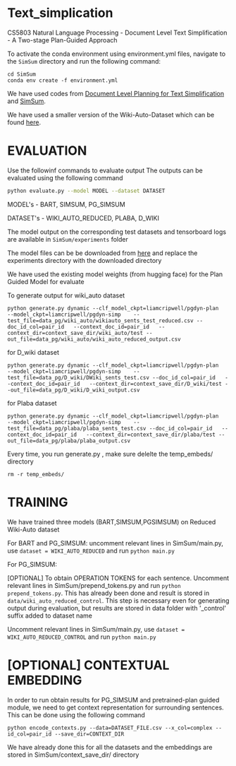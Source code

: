 # Text_simplication

CS5803 Natural Language Processing - Document Level Text Simplification - A Two-stage Plan-Guided Approach

To activate the conda environment using environment.yml files, navigate to the `SimSum` directory and run the following command:

```
cd SimSum
conda env create -f environment.yml
```

We have used codes from [Document Level Planning for Text Simplification](https://github.com/liamcripwell/plan_simp) and [SimSum](https://github.com/epfml/easy-summary/tree/main).

We have used a smaller version of the Wiki-Auto-Dataset which can be found [here](SimSum/data/wiki_auto_reduced).

# EVALUATION
Use the followinf commands to evaluate output
The outputs can be evaluated using the following command

```bash
python evaluate.py --model MODEL --dataset DATASET
```

MODEL's - BART, SIMSUM, PG_SIMSUM

DATASET's - WIKI_AUTO_REDUCED, PLABA, D_WIKI

The model output on the corresponding test datasets and tensorboard logs are available in ``` SimSum/experiments ``` folder

The model files can be be downloaded from [here](https://iith-my.sharepoint.com/:f:/g/personal/ee20btech11006_iith_ac_in/Eh3hX8Mtf2BClrZ0x8dj_NYBY_aKpwEcOJuFPMul5XDP9Q?e=8CtgcT) and replace the experiments directory with the downloaded directory 

We have used the existing model weights (from hugging face) for the Plan Guided Model for evaluate

To generate output for wiki_auto dataset

```
python generate.py dynamic --clf_model_ckpt=liamcripwell/pgdyn-plan   --model_ckpt=liamcripwell/pgdyn-simp    --test_file=data_pg/wiki_auto/wikiauto_sents_test_reduced.csv --doc_id_col=pair_id   --context_doc_id=pair_id   --context_dir=context_save_dir/wiki_auto/test --out_file=data_pg/wiki_auto/wiki_auto_reduced_output.csv
```
for D_wiki  dataset
```
python generate.py dynamic --clf_model_ckpt=liamcripwell/pgdyn-plan   --model_ckpt=liamcripwell/pgdyn-simp    --test_file=data_pg/D_wiki/DWiki_sents_test.csv --doc_id_col=pair_id   --context_doc_id=pair_id   --context_dir=context_save_dir/D_wiki/test --out_file=data_pg/D_wiki/D_wiki_output.csv
```
for Plaba dataset

```
python generate.py dynamic --clf_model_ckpt=liamcripwell/pgdyn-plan   --model_ckpt=liamcripwell/pgdyn-simp    --test_file=data_pg/plaba/plaba_sents_test.csv --doc_id_col=pair_id   --context_doc_id=pair_id   --context_dir=context_save_dir/plaba/test --out_file=data_pg/plaba/plaba_output.csv 
```

Every time, you run generate.py , make sure delelte the temp_embeds/ directory
```
rm -r temp_embeds/
```
# TRAINING

 We have trained three models (BART,SIMSUM,PGSIMSUM) on Reduced Wiki-Auto dataset
  
For BART and PG_SIMSUM:
uncomment relevant lines in SimSum/main.py,  use ```dataset = WIKI_AUTO_REDUCED``` and run ```python main.py```

 For PG_SIMSUM:
 
 [OPTIONAL] To obtain OPERATION TOKENS  for each sentence. Uncomment relevant lines in SimSum/prepend_tokens.py and run  ```python prepend_tokens.py```. This has already been done and result is stored in ``` data/wiki_auto_reduced_control ```. This step is necessary even for generating output during evaluation, but results are stored in data folder with '_control' suffix added to dataset name

Uncomment relevant lines in SimSum/main.py, use ```dataset = WIKI_AUTO_REDUCED_CONTROL``` and run  ```python main.py```

 # [OPTIONAL] CONTEXTUAL EMBEDDING

 In order to run obtain results for PG_SIMSUM and pretrained-plan guided module, we need to get context representation for surrounding sentences. This can be done using the following command

 ```
python encode_contexts.py --data=DATASET_FILE.csv --x_col=complex --id_col=pair_id --save_dir=CONTEXT_DIR
```

We have already done this for all the datasets and the embeddings are stored in SimSum/context_save_dir/ directory
